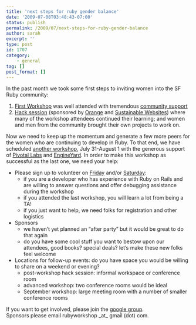 ```yaml
---
title: 'next steps for ruby gender balance'
date: '2009-07-08T03:48:43-07:00'
status: publish
permalink: /2009/07/next-steps-for-ruby-gender-balance
author: sarah
excerpt: ''
type: post
id: 1707
category:
    - general
tag: []
post_format: []
---
```

In the past month we took some first steps to inviting women into the SF Ruby community:

1. [First Workshop](http://www.meetup.com/sfruby/calendar/10377288/) was well attended with tremendous [community support](https://www.ultrasaurus.com/sarahblog/2009/06/open-source-workshop/)
2. [Hack session](http://www.meetup.com/sfruby/calendar/10685547/) (sponsored by [Orange](http://www.francetelecom.com/) and [Sustainable Websites](http://www.sustainablewebsites.com/)) where many of the workshop attendees continued their learning; and women and men from the community brought their own projects to work on.

Now we need to keep up the momentum and generate a few more peers for the women who are continuing to develop in Ruby. To that end, we have scheduled [another workshop](http://www.meetup.com/sfruby/calendar/10804417/), July 31-August 1 with the generous support of [Pivotal Labs](http://www.pivotallabs.com/) and [EngineYard](http://www.engineyard.com/). In order to make this workshop as successful as the last one, we need your help:

- Please sign up to volunteer on [Friday](http://www.meetup.com/sfruby/calendar/10826791/) and/or [Saturday](http://www.meetup.com/sfruby/calendar/10827608/): 
  - if you are a developer who has experience with Ruby on Rails and are willing to answer questions and offer debugging assistance during the workshop
  - if you attended the last workshop, you will learn a lot from being a TA!
  - if you just want to help, we need folks for registration and other logistics
- Sponsors 
  - we haven’t yet planned an “after party” but it would be great to do that again
  - do you have some cool stuff you want to bestow upon our attendees, good books? special deals? let’s make these new folks feel welcome
- Locations for follow-up events: do you have space you would be willing to share on a weekend or evening? 
  - post-workshop hack session: informal workspace or conference room
  - advanced workshop: two conference rooms would be ideal
  - September workshop: large meeting room with a number of smaller conference rooms

If you want to get involved, please join the [google group](http://groups.google.com/group/railsbridge-workshops).  
Sponsors please email rubyworkshop \_at\_ gmail (dot) com.